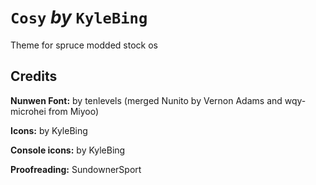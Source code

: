# `Cosy` *by* `KyleBing`

Theme for spruce modded stock os

## Credits

**Nunwen Font:** by tenlevels (merged Nunito by Vernon Adams and wqy-microhei from Miyoo)

**Icons:** by KyleBing

**Console icons:** by KyleBing

**Proofreading:** SundownerSport
